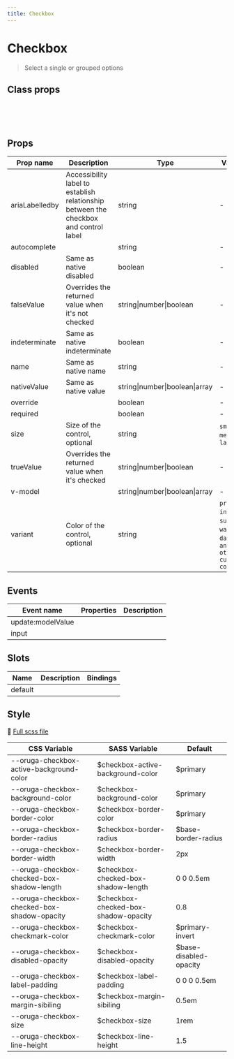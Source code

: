 ```yaml
---
title: Checkbox
---
```


# Checkbox

<div class="vp-doc">

> Select a single or grouped options

<Carbon />
</div>
<example-checkbox />

## Class props

<br />

<inspector-checkbox-viewer />

<br />
<br />

<div class="vp-doc">

## Props

| Prop name      | Description                                                                          | Type                           | Values                                                                          | Default |
| -------------- | ------------------------------------------------------------------------------------ | ------------------------------ | ------------------------------------------------------------------------------- | ------- |
| ariaLabelledby | Accessibility label to establish relationship between the checkbox and control label | string                         | -                                                                               |         |
| autocomplete   |                                                                                      | string                         | -                                                                               |         |
| disabled       | Same as native disabled                                                              | boolean                        | -                                                                               |         |
| falseValue     | Overrides the returned value when it's not checked                                   | string\|number\|boolean        | -                                                                               | false   |
| indeterminate  | Same as native indeterminate                                                         | boolean                        | -                                                                               | false   |
| name           | Same as native name                                                                  | string                         | -                                                                               |         |
| nativeValue    | Same as native value                                                                 | string\|number\|boolean\|array | -                                                                               |         |
| override       |                                                                                      | boolean                        | -                                                                               |         |
| required       |                                                                                      | boolean                        | -                                                                               |         |
| size           | Size of the control, optional                                                        | string                         | `small`, `medium`, `large`                                                      |         |
| trueValue      | Overrides the returned value when it's checked                                       | string\|number\|boolean        | -                                                                               | true    |
| v-model        |                                                                                      | string\|number\|boolean\|array | -                                                                               |         |
| variant        | Color of the control, optional                                                       | string                         | `primary`, `info`, `success`, `warning`, `danger`, `and any other custom color` |         |

## Events

| Event name        | Properties | Description |
| ----------------- | ---------- | ----------- |
| update:modelValue |            |
| input             |            |

## Slots

| Name    | Description | Bindings |
| ------- | ----------- | -------- |
| default |             |          |

## Style

📄 [Full scss file](https://github.com/oruga-ui/oruga/blob/master/packages/oruga/src/scss/components/_checkbox.scss)

| CSS Variable                                | SASS Variable                         | Default                 |
| ------------------------------------------- | ------------------------------------- | ----------------------- |
| --oruga-checkbox-active-background-color    | \$checkbox-active-background-color    | \$primary               |
| --oruga-checkbox-background-color           | \$checkbox-background-color           | \$primary               |
| --oruga-checkbox-border-color               | \$checkbox-border-color               | \$primary               |
| --oruga-checkbox-border-radius              | \$checkbox-border-radius              | \$base-border-radius    |
| --oruga-checkbox-border-width               | \$checkbox-border-width               | 2px                     |
| --oruga-checkbox-checked-box-shadow-length  | \$checkbox-checked-box-shadow-length  | 0 0 0.5em               |
| --oruga-checkbox-checked-box-shadow-opacity | \$checkbox-checked-box-shadow-opacity | 0.8                     |
| --oruga-checkbox-checkmark-color            | \$checkbox-checkmark-color            | \$primary-invert        |
| --oruga-checkbox-disabled-opacity           | \$checkbox-disabled-opacity           | \$base-disabled-opacity |
| --oruga-checkbox-label-padding              | \$checkbox-label-padding              | 0 0 0 0.5em             |
| --oruga-checkbox-margin-sibiling            | \$checkbox-margin-sibiling            | 0.5em                   |
| --oruga-checkbox-size                       | \$checkbox-size                       | 1rem                    |
| --oruga-checkbox-line-height                | \$checkbox-line-height                | 1.5                     |

</div>
